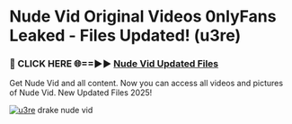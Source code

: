 # Nude Vid Original Videos 0nlyFans Leaked - Files Updated! (u3re)

<h3>🔴 CLICK HERE 🌐==►► <a href="https://tinyurl.com/yc6ubb5a" rel="nofollow">Nude Vid Updated Files</a></h3>

Get Nude Vid and all content. Now you can access all videos and pictures of Nude Vid. New Updated Files 2025!

[![u3re](https://i.imgur.com/7eu0CRL.gif)](https://tinyurl.com/yc6ubb5a)
drake nude vid